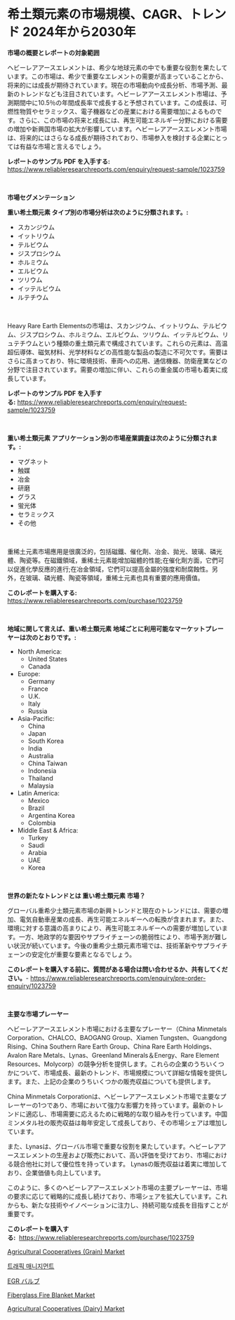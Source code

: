 <p><h1>希土類元素の市場規模、CAGR、トレンド 2024年から2030年</h1></p><p><strong>市場の概要とレポートの対象範囲</strong></p>
<p><p>ヘビーレアアースエレメントは、希少な地球元素の中でも重要な役割を果たしています。この市場は、希少で重要なエレメントの需要が高まっていることから、将来的には成長が期待されています。現在の市場動向や成長分析、市場予測、最新のトレンドなども注目されています。ヘビーレアアースエレメント市場は、予測期間中に10.5％の年間成長率で成長すると予想されています。この成長は、可燃性物質やセラミックス、電子機器などの産業における需要増加によるものです。さらに、この市場の将来と成長には、再生可能エネルギー分野における需要の増加や新興国市場の拡大が影響しています。ヘビーレアアースエレメント市場は、将来的にはさらなる成長が期待されており、市場参入を検討する企業にとっては有益な市場と言えるでしょう。</p></p>
<p><strong>レポートのサンプル PDF を入手する:</strong> <a href="https://www.reliableresearchreports.com/enquiry/request-sample/1023759">https://www.reliableresearchreports.com/enquiry/request-sample/1023759</a></p>
<p>&nbsp;</p>
<p><strong>市場セグメンテーション</strong></p>
<p><strong>重い希土類元素 タイプ別の市場分析は次のように分類されます。:</strong></p>
<p><ul><li>スカンジウム</li><li>イットリウム</li><li>テルビウム</li><li>ジスプロシウム</li><li>ホルミウム</li><li>エルビウム</li><li>ツリウム</li><li>イッテルビウム</li><li>ルテチウム</li></ul></p>
<p>&nbsp;</p>
<p><p>Heavy Rare Earth Elementsの市場は、スカンジウム、イットリウム、テルビウム、ジスプロシウム、ホルミウム、エルビウム、ツリウム、イッテルビウム、リュテチウムという種類の重土類元素で構成されています。これらの元素は、高温超伝導体、磁気材料、光学材料などの高性能な製品の製造に不可欠です。需要はさらに高まっており、特に環境技術、車両への応用、通信機器、防衛産業などの分野で注目されています。需要の増加に伴い、これらの重金属の市場も着実に成長しています。</p></p>
<p><strong>レポートのサンプル PDF を入手する:</strong>&nbsp;<a href="https://www.reliableresearchreports.com/enquiry/request-sample/1023759">https://www.reliableresearchreports.com/enquiry/request-sample/1023759</a></p>
<p>&nbsp;</p>
<p><strong> 重い希土類元素 アプリケーション別の市場産業調査は次のように分類されます。:</strong></p>
<p><ul><li>マグネット</li><li>触媒</li><li>冶金</li><li>研磨</li><li>グラス</li><li>蛍光体</li><li>セラミックス</li><li>その他</li></ul></p>
<p>&nbsp;</p>
<p><p>重稀土元素市場應用是很廣泛的，包括磁鐵、催化劑、冶金、拋光、玻璃、磷光體、陶瓷等。在磁鐵領域，重稀土元素能增加磁體的性能;在催化劑方面，它們可以促進化學反應的進行;在冶金領域，它們可以提高金屬的強度和耐腐蝕性。另外，在玻璃、磷光體、陶瓷等領域，重稀土元素也具有重要的應用價值。</p></p>
<p><strong>このレポートを購入する:</strong>&nbsp; <a href="https://www.reliableresearchreports.com/purchase/1023759">https://www.reliableresearchreports.com/purchase/1023759</a></p>
<p>&nbsp;</p>
<p><strong>地域に関して言えば、重い希土類元素 地域ごとに利用可能なマーケットプレーヤーは次のとおりです。:</strong></p>
<p><ul>
    <li>
        North America:
        <ul>
            <li>United States</li>
            <li>Canada</li>
        </ul>
    </li>
    <li>
        Europe:
        <ul>
            <li>Germany</li>
            <li>France</li>
            <li>U.K.</li>
            <li>Italy</li>
            <li>Russia</li>
        </ul>
    </li>
    <li>
        Asia-Pacific:
        <ul>
            <li>China</li>
            <li>Japan</li>
            <li>South Korea</li>
            <li>India</li>
            <li>Australia</li>
            <li>China Taiwan</li>
            <li>Indonesia</li>
            <li>Thailand</li>
            <li>Malaysia</li>
        </ul>
    </li>
    <li>
        Latin America:
        <ul>
            <li>Mexico</li>
            <li>Brazil</li>
            <li>Argentina Korea</li>
            <li>Colombia</li>
        </ul>
    </li>
    <li>
        Middle East & Africa:
        <ul>
            <li>Turkey</li>
            <li>Saudi</li>
            <li>Arabia</li>
            <li>UAE</li>
            <li>Korea</li>
        </ul>
    </li>
    </ul></p>
<p>&nbsp;</p>
<p><strong>世界の新たなトレンドとは 重い希土類元素 市場？</strong></p>
<p><p>グローバル重希少土類元素市場の新興トレンドと現在のトレンドには、需要の増加、電気自動車産業の成長、再生可能エネルギーへの転換が含まれます。また、環境に対する意識の高まりにより、再生可能エネルギーへの需要が増加しています。一方、地政学的な要因やサプライチェーンの脆弱性により、市場予測が難しい状況が続いています。今後の重希少土類元素市場では、技術革新やサプライチェーンの安定化が重要な要素となるでしょう。</p></p>
<p><strong>このレポートを購入する前に、質問がある場合は問い合わせるか、共有してください。</strong>- <a href="https://www.reliableresearchreports.com/enquiry/pre-order-enquiry/1023759">https://www.reliableresearchreports.com/enquiry/pre-order-enquiry/1023759</a></p>
<p>&nbsp;</p>
<p><strong>主要な市場プレーヤー</strong></p>
<p><p>ヘビーレアアースエレメント市場における主要なプレーヤー（China Minmetals Corporation、CHALCO、BAOGANG Group、Xiamen Tungsten、Guangdong Rising、China Southern Rare Earth Group、China Rare Earth Holdings、Avalon Rare Metals、Lynas、Greenland Minerals＆Energy、Rare Element Resources、Molycorp）の競争分析を提供します。これらの企業のうちいくつかについて、市場成長、最新のトレンド、市場規模について詳細な情報を提供します。また、上記の企業のうちいくつかの販売収益についても提供します。</p><p>China Minmetals Corporationは、ヘビーレアアースエレメント市場で主要なプレーヤーの1つであり、市場において強力な影響力を持っています。最新のトレンドに適応し、市場需要に応えるために戦略的な取り組みを行っています。中国ミンメタル社の販売収益は毎年安定して成長しており、その市場シェアは増加しています。</p><p>また、Lynasは、グローバル市場で重要な役割を果たしています。ヘビーレアアースエレメントの生産および販売において、高い評価を受けており、市場における競合他社に対して優位性を持っています。 Lynasの販売収益は着実に増加しており、企業価値も向上しています。</p><p>このように、多くのヘビーレアアースエレメント市場の主要プレーヤーは、市場の要求に応じて戦略的に成長し続けており、市場シェアを拡大しています。これからも、新たな技術やイノベーションに注力し、持続可能な成長を目指すことが重要です。</p></p>
<p><strong>このレポートを購入する:</strong>&nbsp;&nbsp;<a href="https://www.reliableresearchreports.com/purchase/1023759">https://www.reliableresearchreports.com/purchase/1023759</a></p>
<p><p><a href="https://issuu.com/reportprime-2/docs/agricultural-cooperatives-grain-market-size-2030.p">Agricultural Cooperatives (Grain) Market</a></p><p><a href="https://github.com/vs2869dizt0/Market-Research-Report-List-1/blob/main/83493608220.md">트래픽 매니지먼트</a></p><p><a href="https://github.com/mohamedbakry57/Market-Research-Report-List-3/blob/main/97113289045.md">EGR バルブ</a></p><p><a href="https://gentle-editor-9db.notion.site/Fiberglass-Fire-Blanket-Market-Size-2024-2031-Global-Industrial-Analysis-Key-Geographical-Regions-e856b4f9ed484df1865cbba30855662a">Fiberglass Fire Blanket Market</a></p><p><a href="https://issuu.com/reportprime-2/docs/agricultural-cooperatives-dairy-market-size-2030.p">Agricultural Cooperatives (Dairy) Market</a></p></p>